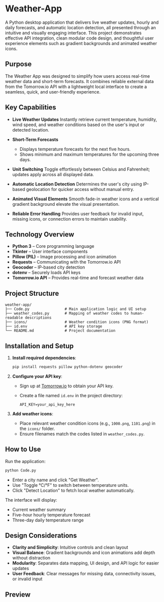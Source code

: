 # Weather-App
A Python desktop application that delivers live weather updates, hourly and daily forecasts, and automatic location detection, all presented through an intuitive and visually engaging interface.
This project demonstrates effective API integration, clean modular code design, and thoughtful user experience elements such as gradient backgrounds and animated weather icons.


## Purpose

The Weather App was designed to simplify how users access real-time weather data and short-term forecasts.
It combines reliable external data from the Tomorrow\.io API with a lightweight local interface to create a seamless, quick, and user-friendly experience.


## Key Capabilities

* **Live Weather Updates**
  Instantly retrieve current temperature, humidity, wind speed, and weather conditions based on the user's input or detected location.

* **Short-Term Forecasts**

  * Displays temperature forecasts for the next five hours.
  * Shows minimum and maximum temperatures for the upcoming three days.

* **Unit Switching**
  Toggle effortlessly between Celsius and Fahrenheit; updates apply across all displayed data.

* **Automatic Location Detection**
  Determines the user's city using IP-based geolocation for quicker access without manual entry.

* **Animated Visual Elements**
  Smooth fade-in weather icons and a vertical gradient background elevate the visual presentation.

* **Reliable Error Handling**
  Provides user feedback for invalid input, missing icons, or connection errors to maintain usability.


## Technology Overview

* **Python 3** – Core programming language
* **Tkinter** – User interface components
* **Pillow (PIL)** – Image processing and icon animation
* **Requests** – Communicating with the Tomorrow\.io API
* **Geocoder** – IP-based city detection
* **dotenv** – Securely loads API keys
* **Tomorrow\.io API** – Provides real-time and forecast weather data


## Project Structure

```
weather-app/
├── Code.py                # Main application logic and UI setup
├── weather_codes.py       # Mapping of weather codes to human-readable descriptions
├── icons/                 # Weather condition icons (PNG format)
├── id.env                 # API key storage 
└── README.md              # Project documentation
```


## Installation and Setup

1. **Install required dependencies**:

   ```bash
   pip install requests pillow python-dotenv geocoder
   ```

2. **Configure your API key**:

   * Sign up at [Tomorrow.io](https://www.tomorrow.io/) to obtain your API key.
   * Create a file named `id.env` in the project directory:

     ```
     API_KEY=your_api_key_here
     ```

3. **Add weather icons**:

   * Place relevant weather condition icons (e.g., `1000.png`, `1101.png`) in the `icons/` folder.
   * Ensure filenames match the codes listed in `weather_codes.py`.


## How to Use

Run the application:

```bash
python Code.py
```

* Enter a city name and click "Get Weather".
* Use "Toggle °C/°F" to switch between temperature units.
* Click "Detect Location" to fetch local weather automatically.

The interface will display:

* Current weather summary
* Five-hour hourly temperature forecast
* Three-day daily temperature range


## Design Considerations

* **Clarity and Simplicity**: Intuitive controls and clean layout
* **Visual Balance**: Gradient backgrounds and icon animations add depth without distraction
* **Modularity**: Separates data mapping, UI design, and API logic for easier updates
* **User Feedback**: Clear messages for missing data, connectivity issues, or invalid input


## Preview
